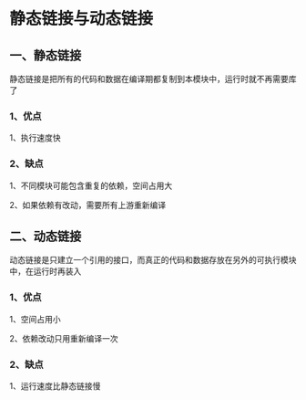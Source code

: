 # 静态链接与动态链接

## 一、静态链接

静态链接是把所有的代码和数据在编译期都复制到本模块中，运行时就不再需要库了

### 1、优点

1、执行速度快

### 2、缺点

1、不同模块可能包含重复的依赖，空间占用大

2、如果依赖有改动，需要所有上游重新编译

## 二、动态链接

动态链接是只建立一个引用的接口，而真正的代码和数据存放在另外的可执行模块中，在运行时再装入

### 1、优点

1、空间占用小

2、依赖改动只用重新编译一次

### 2、缺点

1、运行速度比静态链接慢